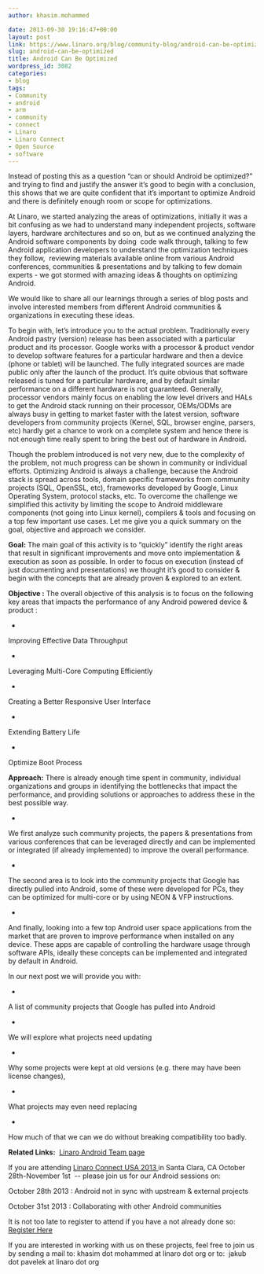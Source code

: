 ```yaml
---
author: khasim.mohammed

date: 2013-09-30 19:16:47+00:00
layout: post
link: https://www.linaro.org/blog/community-blog/android-can-be-optimized/
slug: android-can-be-optimized
title: Android Can Be Optimized
wordpress_id: 3082
categories:
- blog
tags:
- Community
- android
- arm
- community
- connect
- Linaro
- Linaro Connect
- Open Source
- software
---
```


Instead of posting this as a question “can or should Android be optimized?” and trying to find and justify the answer it’s good to begin with a conclusion, this shows that we are quite confident that it’s important to optimize Android and there is definitely enough room or scope for optimizations.




At Linaro, we started analyzing the areas of optimizations, initially it was a bit confusing as we had to understand many independent projects, software layers, hardware architectures and so on, but as we continued analyzing the Android software components by doing  code walk through, talking to few Android application developers to understand the optimization techniques they follow,  reviewing materials available online from various Android conferences, communities & presentations and by talking to few domain experts - we got stormed with amazing ideas & thoughts on optimizing Android.




We would like to share all our learnings through a series of blog posts and involve interested members from different Android communities & organizations in executing these ideas.




To begin with, let’s introduce you to the actual problem. Traditionally every Android pastry (version) release has been associated with a particular product and its processor. Google works with a processor & product vendor to develop software features for a particular hardware and then a device (phone or tablet) will be launched. The fully integrated sources are made public only after the launch of the product. It’s quite obvious that software released is tuned for a particular hardware, and by default similar performance on a different hardware is not guaranteed. Generally, processor vendors mainly focus on enabling the low level drivers and HALs to get the Android stack running on their processor, OEMs/ODMs are always busy in getting to market faster with the latest version, software developers from community projects (Kernel, SQL, browser engine, parsers, etc) hardly get a chance to work on a complete system and hence there is not enough time really spent to bring the best out of hardware in Android.




Though the problem introduced is not very new, due to the complexity of the problem, not much progress can be shown in community or individual efforts. Optimizing Android is always a challenge, because the Android stack is spread across tools, domain specific frameworks from community projects (SQL, OpenSSL, etc), frameworks developed by Google, Linux Operating System, protocol stacks, etc. To overcome the challenge we simplified this activity by limiting the scope to Android middleware components (not going into Linux kernel), compilers & tools and focusing on a top few important use cases. Let me give you a quick summary on the goal, objective and approach we consider.




**Goal:** The main goal of this activity is to “quickly” identify the right areas that result in significant improvements and move onto implementation & execution as soon as possible. In order to focus on execution (instead of just documenting and presentations) we thought it’s good to consider & begin with the concepts that are already proven & explored to an extent.




**Objective :** The overall objective of this analysis is to focus on the following key areas that impacts the performance of any Android powered device & product :







  *


Improving Effective Data Throughput





  *


Leveraging Multi-Core Computing Efficiently





  *


Creating a Better Responsive User Interface





  *


Extending Battery Life





  *


Optimize Boot Process







**Approach:** There is already enough time spent in community, individual organizations and groups in identifying the bottlenecks that impact the performance, and providing solutions or approaches to address these in the best possible way.







  *


We first analyze such community projects, the papers & presentations from various conferences that can be leveraged directly and can be implemented or integrated (if already implemented) to improve the overall performance.







  *


The second area is to look into the community projects that Google has directly pulled into Android, some of these were developed for PCs, they can be optimized for multi-core or by using NEON & VFP instructions.







  *


And finally, looking into a few top Android user space applications from the market that are proven to improve performance when installed on any device. These apps are capable of controlling the hardware usage through software APIs, ideally these concepts can be implemented and integrated by default in Android.







In our next post we will provide you with:







  *


A list of community projects that Google has pulled into Android





  *


We will explore what projects need updating





  *


Why some projects were kept at old versions (e.g. there may have been license changes),





  *


What projects may even need replacing





  *


How much of that we can we do without breaking compatibility too badly.







**Related Links:**  [Linaro Android Team page](http://www.linaro.org/engineering/engineering-groups/android-build)




If you are attending [Linaro Connect USA 2013 ](http://www.linaro.org/connect-lcu13)in Santa Clara, CA October 28th-November 1st  -- please join us for our Android sessions on:




October 28th 2013 : Android not in sync with upstream & external projects




October 31st 2013 : Collaborating with other Android communities




It is not too late to register to attend if you have a not already done so:  [Register Here](http://linaroconnect-lcu13.eventbrite.co.uk/)




If you are interested in working with us on these projects, feel free to join us by sending a mail to: khasim dot mohammed at linaro dot org or to:  jakub dot pavelek at linaro dot org
